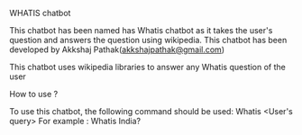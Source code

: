 WHATIS chatbot

This chatbot has been named has Whatis chatbot as it takes the user's question and answers the question using wikipedia.
This chatbot has been developed by Akkshaj Pathak(akkshajpathak@gmail.com)

This chatbot uses wikipedia libraries to answer any Whatis question of the user

How to use ?

To use this chatbot, the following command should be used:
  Whatis <User's query>
For example : Whatis India?
